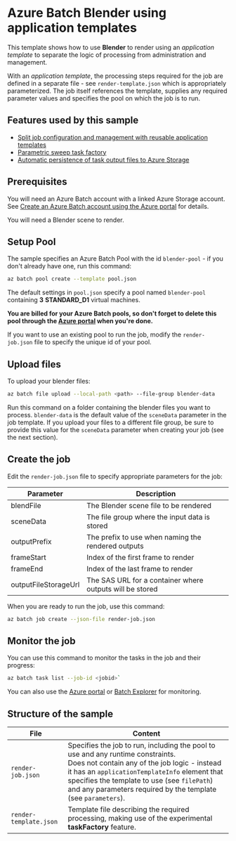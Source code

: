 # Azure Batch Blender using application templates

This template shows how to use **Blender** to render using an *application template* to separate the logic of processing from administration and management.

With an *application template*, the processing steps required for the job are defined in a separate file - see `render-template.json` which is appropriately parameterized. The job itself references the template, supplies any required parameter values and specifies the pool on which the job is to run.

## Features used by this sample

* [Split job configuration and management with reusable application templates](../../doc/application-templates.md)
* [Parametric sweep task factory](../../doc/taskFactories.md#parametric-sweep)
* [Automatic persistence of task output files to Azure Storage](../../doc/outputFiles.md)

## Prerequisites

You will need an Azure Batch account with a linked Azure Storage account. See [Create an Azure Batch account using the Azure portal](https://docs.microsoft.com/azure/batch/batch-account-create-portal) for details.

You will need a Blender scene to render.

## Setup Pool

The sample specifies an Azure Batch Pool with the id `blender-pool` - if you don't already have one, run this command:

```bash
az batch pool create --template pool.json
```
The default settings in `pool.json` specify a pool named `blender-pool` containing **3** **STANDARD_D1** virtual machines.

**You are billed for your Azure Batch pools, so don't forget to delete this pool through the [Azure portal](https://portal.azure.com) when you're done.** 

If you want to use an existing pool to run the job, modify the `render-job.json` file to specify the unique id of your pool.

## Upload files

To upload your blender files:

```bash
az batch file upload --local-path <path> --file-group blender-data
```

Run this command on a folder containing the blender files you want to process. `blender-data` is the default value of the `sceneData` parameter in the job template. If you upload your files to a different file group, be sure to provide this value for the `sceneData` parameter when creating your job (see the next section).

## Create the job

Edit the `render-job.json` file to specify appropriate parameters for the job:

| Parameter            | Description                                              |
| -------------------- | -------------------------------------------------------- |
| blendFile            | The Blender scene file to be rendered                    |
| sceneData            | The file group where the input data is stored            |
| outputPrefix         | The prefix to use when naming the rendered outputs       |
| frameStart           | Index of the first frame to render                       |
| frameEnd             | Index of the last frame to render                        |
| outputFileStorageUrl | The SAS URL for a container where outputs will be stored |

When you are ready to run the job, use this command:

```bash
az batch job create --json-file render-job.json
```

## Monitor the job

You can use this command to monitor the tasks in the job and their progress:
``` bash
az batch task list --job-id <jobid>`
```
You can also use the [Azure portal](https://portal.azure.com) or [Batch Explorer](https://github.com/Azure/azure-batch-samples/tree/master/CSharp/BatchExplorer) for monitoring.

## Structure of the sample

| File                   | Content                                                                                                                                                                                                                                                                                                |
| ---------------------- | ------------------------------------------------------------------------------------------------------------------------------------------------------------------------------------------------------------------------------------------------------------------------------------------------------ |
| `render-job.json`      | Specifies the job to run, including the pool to use and any runtime constraints. <br/> Does not contain any of the job logic - instead it has an `applicationTemplateInfo` element that specifies the template to use (see `filePath`) and any parameters required by the template (see `parameters`). |
| `render-template.json` | Template file describing the required processing, making use of the experimental **taskFactory** feature.                                                                                                                                                                                              |


